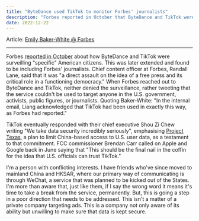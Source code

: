 ```yaml
---
title: "ByteDance used TikTok to monitor Forbes' journalists"
description: "Forbes reported in October that ByteDance and TikTok were surveilling 'specific' American citizens. They later found out Forbes' journalists were included."
date: 2022-12-22
---
```


Article: [Emily Baker-White @ Forbes](https://www.forbes.com/sites/emilybaker-white/2022/12/22/tiktok-tracks-forbes-journalists-bytedance/)

---

Forbes [reported in October](https://www.forbes.com/sites/emilybaker-white/2022/10/20/tiktok-bytedance-surveillance-american-user-data/?sh=6138ebad6c2d) about how ByteDance and TikTok were surveilling "specific" American citizens. This was later extended and found to be including Forbes' journalists. Chief content officer at Forbes, Randall Lane, said that it was "a direct assault on the idea of a free press and its critical role in a functioning democracy." When Forbes reached out to ByteDance and TikTok, neither denied the surveillance, rather tweeting that the service couldn't be used to target anyone in the U.S. government, activists, public figures, or journalists. Quoting Baker-White: "In the internal email, Liang acknowledged that TikTok had been used in exactly this way, as Forbes had reported."

TikTok eventually responded with their chief executive Shou Zi Chew writing "We take data security incredibly seriously", emphasising [Project Texas](https://www.chinadaily.com.cn/a/202211/16/WS6374c81ea31049175432a1d8.html), a plan to limit China-based access to U.S. user data, as a testament to that commitment. FCC commissioner Brendan Carr called on Apple and Google back in June saying that "This should be the final nail in the coffin for the idea that U.S. officials can trust TikTok."

I'm a person with conflicting interests. I have friends who've since moved to mainland China and HKSAR, where our primary way of communicating is through WeChat, a service that was planned to be kicked out of the States. I'm more than aware that, just like them, if I say the wrong word it means it's time to take a break from the service, permanently. But, this is going a step in a poor direction that needs to be addressed. This isn't a matter of a private company targeting ads. This is a company not only aware of its ability but unwilling to make sure that data is kept secure. 
